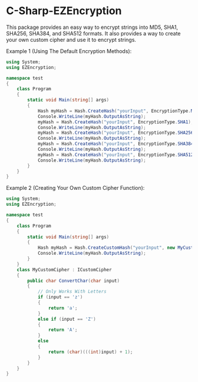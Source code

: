# C-Sharp-EZEncryption
This package provides an easy way to encrypt strings into MD5, SHA1, SHA256, SHA384, and SHA512 formats. It also provides a way to create your own custom cipher and use it to encrypt strings.


Example 1 (Using The Default Encryption Methods):

```c#
using System;
using EZEncryption;

namespace test
{
    class Program
    {
        static void Main(string[] args)
        {
            Hash myHash = Hash.CreateHash("yourInput", EncryptionType.MD5);
            Console.WriteLine(myHash.OutputAsString);
            myHash = Hash.CreateHash("yourInput", EncryptionType.SHA1);
            Console.WriteLine(myHash.OutputAsString);
            myHash = Hash.CreateHash("yourInput", EncryptionType.SHA256);
            Console.WriteLine(myHash.OutputAsString);
            myHash = Hash.CreateHash("yourInput", EncryptionType.SHA384);
            Console.WriteLine(myHash.OutputAsString);
            myHash = Hash.CreateHash("yourInput", EncryptionType.SHA512);
            Console.WriteLine(myHash.OutputAsString);
        }
    }
}
```



Example 2 (Creating Your Own Custom Cipher Function):

```c#
using System;
using EZEncryption;

namespace test
{
    class Program
    {
        static void Main(string[] args)
        {
            Hash myHash = Hash.CreateCustomHash("yourInput", new MyCustomCipher());
            Console.WriteLine(myHash.OutputAsString);
        }
    }
    class MyCustomCipher : ICustomCipher
    {
        public char ConvertChar(char input)
        {
            // Only Works With Letters
            if (input == 'z')
            {
                return 'a';
            }
            else if (input == 'Z')
            {
                return 'A';
            }
            else
            {
                return (char)(((int)input) + 1);
            }
        }
    }
}
```

